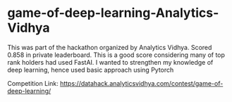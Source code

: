 # game-of-deep-learning-Analytics-Vidhya
This was part of the hackathon organized by Analytics Vidhya.  Scored 0.858 in private leaderboard.  This is a good score considering many of top rank holders had used FastAI. I wanted to strengthen my knowledge of deep learning, hence used basic approach using Pytorch 


Competition Link: https://datahack.analyticsvidhya.com/contest/game-of-deep-learning/

